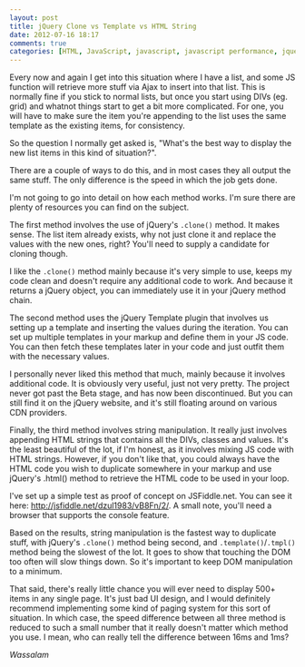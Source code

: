 ```yaml
---
layout: post
title: jQuery Clone vs Template vs HTML String
date: 2012-07-16 18:17
comments: true
categories: [HTML, JavaScript, javascript, javascript performance, jquery, jQuery, Web Development]
---
```

Every now and again I get into this situation where I have a list, and some JS function will retrieve more stuff via Ajax to insert into that list. This is normally fine if you stick to normal lists, but once you start using DIVs (eg. grid) and whatnot things start to get a bit more complicated. For one, you will have to make sure the item you're appending to the list uses the same template as the existing items, for consistency.

So the question I normally get asked is, "What's the best way to display the new list items in this kind of situation?".

There are a couple of ways to do this, and in most cases they all output the same stuff. The only difference is the speed in which the job gets done.

<!--more-->

I'm not going to go into detail on how each method works. I'm sure there are plenty of resources you can find on the subject.

The first method involves the use of jQuery's `.clone()` method. It makes sense. The list item already exists, why not just clone it and replace the values with the new ones, right? You'll need to supply a candidate for cloning though.

I like the `.clone()` method mainly because it's very simple to use, keeps my code clean and doesn't require any additional code to work. And because it returns a jQuery object, you can immediately use it in your jQuery method chain.

The second method uses the jQuery Template plugin that involves us setting up a template and inserting the values during the iteration. You can set up multiple templates in your markup and define them in your JS code. You can then fetch these templates later in your code and just outfit them with the necessary values.

I personally never liked this method that much, mainly because it involves additional code. It is obviously very useful, just not very pretty. The project never got past the Beta stage, and has now been discontinued. But you can still find it on the jQuery website, and it's still floating around on various CDN providers.

Finally, the third method involves string manipulation. It really just involves appending HTML strings that contains all the DIVs, classes and values. It's the least beautiful of the lot, if I'm honest, as it involves mixing JS code with HTML strings. However, if you don't like that, you could always have the HTML code you wish to duplicate somewhere in your markup and use jQuery's .html() method to retrieve the HTML code to be used in your loop.

I've set up a simple test as proof of concept on JSFiddle.net. You can see it here: <a href="http://jsfiddle.net/dzul1983/vB8Fn/2/" target="_blank">http://jsfiddle.net/dzul1983/vB8Fn/2/</a>. A small note, you'll need a browser that supports the console feature.

Based on the results, string manipulation is the fastest way to duplicate stuff, with jQuery's `.clone()` method being second, and `.template()`/`.tmpl()` method being the slowest of the lot. It goes to show that touching the DOM too often will slow things down. So it's important to keep DOM manipulation to a minimum.

That said, there's really little chance you will ever need to display 500+ items in any single page. It's just bad UI design, and I would definitely recommend implementing some kind of paging system for this sort of situation. In which case, the speed difference between all three method is reduced to such a small number that it really doesn't matter which method you use. I mean, who can really tell the difference between 16ms and 1ms?

<em>Wassalam</em>
